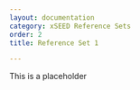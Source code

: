```yaml
---
layout: documentation
category: xSEED Reference Sets
order: 2
title: Reference Set 1

---
```


This is a placeholder

